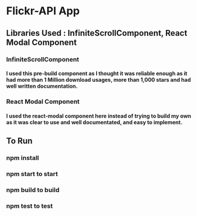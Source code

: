 # Flickr-API App

## Libraries Used : InfiniteScrollComponent, React Modal Component

### InfiniteScrollComponent

#### I used this pre-build component as I thought it was reliable enough as it had more than 1 Million download usages, more than 1,000 stars and had well written documentation.

### React Modal Component

#### I used the react-modal component here instead of trying to build my own as it was clear to use and well documentated, and easy to implement.

## To Run

### npm install
### npm start to start
### npm build to build
### npm test to test
